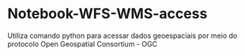 # Notebook-WFS-WMS-access
Utiliza comando python para acessar dados geoespaciais por meio do protocolo Open Geospatial Consortium - OGC
